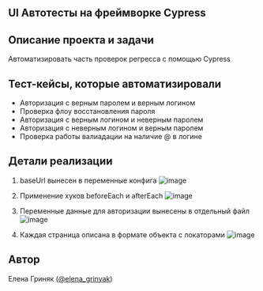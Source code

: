<h2>UI Автотесты на фреймворке Cypress</h2>

## Описание проекта и задачи
Автоматизировать часть проверок регресса с помощью Cypress

## Тест-кейсы, которые автоматизировали
* Авторизация с верным паролем и верным логином
* Проверка флоу восстановления пароля
* Авторизация c верным логином и неверным паролем
* Авторизация c неверным логином и верным паролем
* Проверка работы валиадации на наличие @ в логине

## Детали реализации

1. baseUrl вынесен в переменные конфига
![image](https://raw.githubusercontent.com/Elena-Grinyak-QA/JavaScript-Cypress/refs/heads/main/2025-07-12_14-09-23.png)

2. Применение хуков beforeEach и afterEach
![image](https://raw.githubusercontent.com/Elena-Grinyak-QA/JavaScript-Cypress/refs/heads/main/2025-07-12_14-10-01.png)

3. Переменные данные для авторизации вынесены в отдельный файл
![image](https://raw.githubusercontent.com/Elena-Grinyak-QA/JavaScript-Cypress/refs/heads/main/2025-07-12_14-11-17.png)

4. Каждая страница описана в формате объекта с локаторами
![image](https://raw.githubusercontent.com/Elena-Grinyak-QA/JavaScript-Cypress/refs/heads/main/2025-07-12_14-11-52.png)

## Автор

Елена Гриняк ([@elena_grinyak](https://t.me/elena_grinyak))
